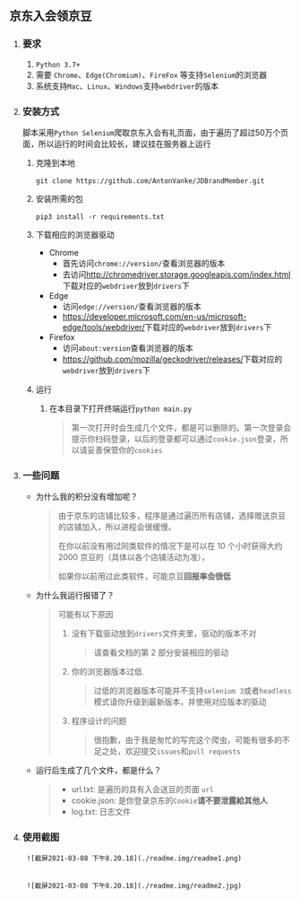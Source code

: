 ## 京东入会领京豆

1. ### 要求

   1. `Python 3.7+`
   2. 需要 `Chrome`、`Edge(Chromium)`、`FireFox` 等支持`Selenium`的浏览器
   3. 系统支持`Mac`、`Linux`、`Windows`支持`webdriver`的版本

2. ### 安装方式

   脚本采用`Python Selenium`爬取京东入会有礼页面，由于遍历了超过50万个页面，所以运行的时间会比较长，建议挂在服务器上运行

   1. 克隆到本地
      ```shell
      git clone https://github.com/AntonVanke/JDBrandMember.git
      ```

   2. 安装所需的包

      ```shell
      pip3 install -r requirements.txt
      ```

   3. 下载相应的浏览器驱动

      - Chrome
        - 首先访问`chrome://version/`查看浏览器的版本
        - 去访问<http://chromedriver.storage.googleapis.com/index.html>下载对应的`webdriver`放到`drivers`下
      - Edge
        - 访问`edge://version/`查看浏览器的版本
        - <https://developer.microsoft.com/en-us/microsoft-edge/tools/webdriver/>下载对应的`webdriver`放到`drivers`下
      - Firefox
        - 访问`about:version`查看浏览器的版本
        - <https://github.com/mozilla/geckodriver/releases/>下载对应的`webdriver`放到`drivers`下

   4. 运行

       1. 在本目录下打开终端运行`python main.py`

           >   第一次打开时会生成几个文件，都是可以删除的。第一次登录会提示你扫码登录，以后的登录都可以通过`cookie.json`登录，所以请妥善保管你的`cookies`

3. ### 一些问题

    -   为什么我的积分没有增加呢？

        >   由于京东的店铺比较多，程序是通过遍历所有店铺，选择赠送京豆的店铺加入，所以进程会很缓慢。
        >
        >   在你以前没有用过同类软件的情况下是可以在 10 个小时获得大约 2000 京豆的（具体以各个店铺活动为准），
        >
        >   如果你以前用过此类软件，可能京豆**回报率会很低**

    -   为什么我运行报错了？

        >   可能有以下原因
        >
        >   1.  没有下载驱动放到`drivers`文件夹里，驱动的版本不对
        >
        >       >   请查看文档的第 2 部分安装相应的驱动
        >
        >   2.  你的浏览器版本过低
        >
        >       >   过低的浏览器版本可能并不支持`selenium 3`或者`headless`模式请你升级到最新版本，并使用对应版本的驱动
        >
        >   3.  程序设计的问题
        >
        >       >   很抱歉，由于我是匆忙的写完这个爬虫，可能有很多的不足之处，欢迎提交`issues`和`pull requests`

    -   运行后生成了几个文件，都是什么？

        >   -   url.txt: 是遍历的具有入会送豆的页面 `url`
        >   -   cookie.json: 是你登录京东的`Cookie`**请不要泄露給其他人**
        >   -   log.txt: 日志文件



4. ### 使用截图

    	![截屏2021-03-08 下午8.20.18](./readme.img/readme1.png)
   

    	![截屏2021-03-08 下午8.20.18](./readme.img/readme2.jpg)